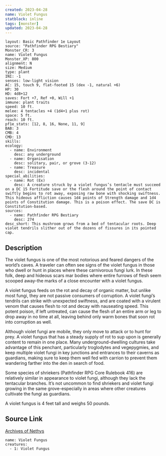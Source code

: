 ```yaml
---
created: 2023-04-28
name: Violet Fungus
statblock: inline
tags: [monster]
updated: 2023-04-28
---
```

```statblock
layout: Basic Pathfinder 1e Layout
source: "Pathfinder RPG Bestiary"
Monster_CR: 3
name: Violet Fungus
Monster_XP: 800
alignment: N
size: Medium
type: plant
INI: -1
senses: low-light vision
AC: 15, touch 9, flat-footed 15 (dex -1, natural +6)
HP: 30
HD: 4d8+12
saves: Fort +7, Ref +0, Will +1
immune: plant traits
speed: 10 ft.
melee: 4 tentacles +4 (1d4+1 plus rot)
space: 5 ft.
reach: 10 ft.
pf1e_stats: [12, 8, 16, None, 11, 9]
BAB: 3
CMB: 4
CMD: 13
skills: 
ecology:
  - name: Environment
    desc: any underground
  - name: Organisation
    desc: solitary, pair, or grove (3-12)
  - name: Treasure
    desc: incidental
special_abilities:
  - name: Rot (Ex)
    desc: A creature struck by a violet fungus’s tentacle must succeed on a DC 15 Fortitude save or the flesh around the point of contact swiftly begins to rot away, exposing raw bone with shocking swiftness. This hideous affliction causes 1d4 points of Strength damage and 1d4 points of Constitution damage. This is a poison effect. The save DC is Constitution-based.
sources:
  - name: Pathfinder RPG Bestiary
    desc: 274
desc_short: This mushroom grows from a bed of tentacular roots. Deep violet tendrils slither out of the dozens of fissures in its pointed cap.
```
## Description
The violet fungus is one of the most notorious and feared dangers of the world’s caves. A traveler can often see signs of the violet fungus in those who dwell or hunt in places where these carnivorous fungi lurk. In these folk, deep and hideous scars mar bodies where entire furrows of flesh seem scooped away-the marks of a close encounter with a violet fungus.

A violet fungus feeds on the rot and decay of organic matter, but unlike most fungi, they are not passive consumers of corruption. A violet fungi’s tendrils can strike with unexpected swiftness, and are coated with a virulent venom that causes flesh to rot and decay with nauseating speed. This potent poison, if left untreated, can cause the flesh of an entire arm or leg to drop away in no time at all, leaving behind only warm bones that soon rot into corruption as well.

Although violet fungi are mobile, they only move to attack or to hunt for prey. A violet fungus that has a steady supply of rot to sup upon is generally content to remain in one place. Many underground-dwelling cultures take advantage of this penchant, particularly troglodytes and vegepygmies, and keep multiple violet fungi in key junctions and entrances to their caverns as guardians, making sure to keep them well fed with carrion to prevent them wandering farther into the den in search of food.

Some species of shriekers (Pathfinder RPG Core Rulebook 416) are relatively similar in appearance to violet fungi, although they lack the tentacular branches. It’s not uncommon to find shriekers and violet fungi growing in the same grove-especially in areas where other creatures cultivate the fungi as guardians.

A violet fungus is 4 feet tall and weighs 50 pounds.
## Source Link
[Archives of Nethys](https://aonprd.com/MonsterDisplay.aspx?ItemName=Violet%20Fungus)
```encounter-table
name: Violet Fungus
creatures:
  - 1: Violet Fungus
```
